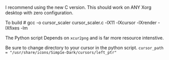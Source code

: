 I recommend using the new C version. This should work on ANY Xorg desktop with zero configuration.

To build #
gcc -o cursor_scaler cursor_scaler.c -lX11 -lXcursor -lXrender -lXfixes -lm

The Python script Depends on ```xcur2png``` and is far more resource intenstive.

Be sure to change directory to your cursor in the python script.
```cursor_path = "/usr/share/icons/Simp1e-Dark/cursors/left_ptr"```
